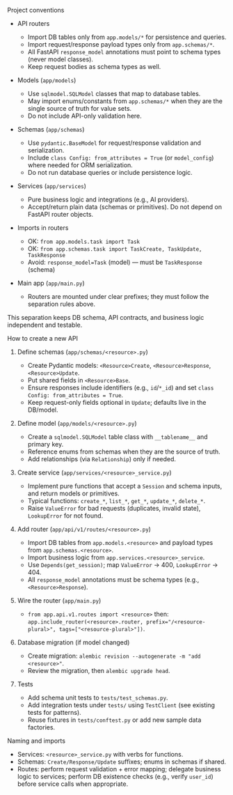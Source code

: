 Project conventions

- API routers
  - Import DB tables only from `app.models/*` for persistence and queries.
  - Import request/response payload types only from `app.schemas/*`.
  - All FastAPI `response_model` annotations must point to schema types (never model classes).
  - Keep request bodies as schema types as well.

- Models (`app/models`)
  - Use `sqlmodel.SQLModel` classes that map to database tables.
  - May import enums/constants from `app.schemas/*` when they are the single source of truth for value sets.
  - Do not include API-only validation here.

- Schemas (`app/schemas`)
  - Use `pydantic.BaseModel` for request/response validation and serialization.
  - Include `class Config: from_attributes = True` (or `model_config`) where needed for ORM serialization.
  - Do not run database queries or include persistence logic.

- Services (`app/services`)
  - Pure business logic and integrations (e.g., AI providers).
  - Accept/return plain data (schemas or primitives). Do not depend on FastAPI router objects.

- Imports in routers
  - OK: `from app.models.task import Task`
  - OK: `from app.schemas.task import TaskCreate, TaskUpdate, TaskResponse`
  - Avoid: `response_model=Task` (model) — must be `TaskResponse` (schema)

- Main app (`app/main.py`)
  - Routers are mounted under clear prefixes; they must follow the separation rules above.

This separation keeps DB schema, API contracts, and business logic independent and testable.

How to create a new API

1) Define schemas (`app/schemas/<resource>.py`)
   - Create Pydantic models: `<Resource>Create`, `<Resource>Response`, `<Resource>Update`.
   - Put shared fields in `<Resource>Base`.
   - Ensure responses include identifiers (e.g., `id`/`*_id`) and set `class Config: from_attributes = True`.
   - Keep request-only fields optional in `Update`; defaults live in the DB/model.

2) Define model (`app/models/<resource>.py`)
   - Create a `sqlmodel.SQLModel` table class with `__tablename__` and primary key.
   - Reference enums from schemas when they are the source of truth.
   - Add relationships (via `Relationship`) only if needed.

3) Create service (`app/services/<resource>_service.py`)
   - Implement pure functions that accept a `Session` and schema inputs, and return models or primitives.
   - Typical functions: `create_*`, `list_*`, `get_*`, `update_*`, `delete_*`.
   - Raise `ValueError` for bad requests (duplicates, invalid state), `LookupError` for not found.

4) Add router (`app/api/v1/routes/<resource>.py`)
   - Import DB tables from `app.models.<resource>` and payload types from `app.schemas.<resource>`.
   - Import business logic from `app.services.<resource>_service`.
   - Use `Depends(get_session)`; map `ValueError` → 400, `LookupError` → 404.
   - All `response_model` annotations must be schema types (e.g., `<Resource>Response`).

5) Wire the router (`app/main.py`)
   - `from app.api.v1.routes import <resource>` then:
     `app.include_router(<resource>.router, prefix="/<resource-plural>", tags=["<resource-plural>"])`.

6) Database migration (if model changed)
   - Create migration: `alembic revision --autogenerate -m "add <resource>"`.
   - Review the migration, then `alembic upgrade head`.

7) Tests
   - Add schema unit tests to `tests/test_schemas.py`.
   - Add integration tests under `tests/` using `TestClient` (see existing tests for patterns).
   - Reuse fixtures in `tests/conftest.py` or add new sample data factories.

Naming and imports
   - Services: `<resource>_service.py` with verbs for functions.
   - Schemas: `Create/Response/Update` suffixes; enums in schemas if shared.
   - Routes: perform request validation + error mapping; delegate business logic to services; perform DB existence checks (e.g., verify `user_id`) before service calls when appropriate.
